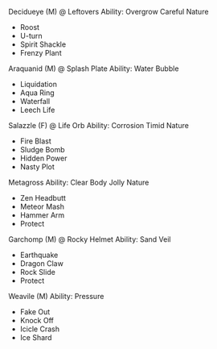 Decidueye (M) @ Leftovers
Ability: Overgrow
Careful Nature
- Roost
- U-turn
- Spirit Shackle
- Frenzy Plant

Araquanid (M) @ Splash Plate
Ability: Water Bubble
- Liquidation
- Aqua Ring
- Waterfall
- Leech Life

Salazzle (F) @ Life Orb
Ability: Corrosion
Timid Nature
- Fire Blast
- Sludge Bomb
- Hidden Power
- Nasty Plot

Metagross
Ability: Clear Body
Jolly Nature
- Zen Headbutt
- Meteor Mash
- Hammer Arm
- Protect

Garchomp (M) @ Rocky Helmet
Ability: Sand Veil
- Earthquake
- Dragon Claw
- Rock Slide
- Protect

Weavile (M)
Ability: Pressure
- Fake Out
- Knock Off
- Icicle Crash
- Ice Shard

